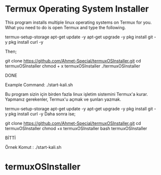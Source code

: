 # Termux Operating System Installer


This program installs multiple linux operating systems on Termux for you.
What you need to do is open Termux and type the following.

termux-setup-storage
apt-get update -y
apt-get upgrade -y
pkg install git -y
pkg install curl -y

Then;

git clone https://github.com/Ahmet-Special/termuxOSInstaller.git
cd termuxOSInstaller
chmod + x termuxOSInstaller
./termuxOSInstaller

DONE

Example Command: ./start-kali.sh


Bu program sizin için birden fazla linux işletim sistemini Termux'a kurar.
Yapmanız gerekenler, Termux'u açmak ve şunları yazmak.

termux-setup-storage
apt-get update -y
apt-get upgrade -y
pkg install git -y
pkg install curl -y
Daha sonra ise;

git clone https://github.com/Ahmet-Special/termuxOSInstaller.git
cd termuxOSInstaller
chmod +x termuxOSInstaller
bash termuxOSInstaller

BİTTİ

Örnek Komut : ./start-kali.sh

# termuxOSInstaller
